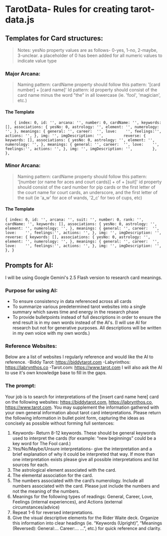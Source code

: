 # TarotData- Rules for creating tarot-data.js
## Templates for Card structures:
>Notes: 
>   yesNo property values are as follows- 0-yes, 1-no, 2-maybe, 3-unclear.
>   a placeholder of 0 has been added for all numeric values to indicate value type
### Major Arcana:
>Naming pattern: 
>   cardName property should follow this pattern: '[card number] + [card name]'
>Id pattern:
>   id property should consist of the card name minus the word "the" in all lowercase (ie. 'fool', 'magician', etc.)
#### The Template
`    
    {
        index: 0,
        id: '',
        arcana: '',
        number: 0,
        cardName: '',
        keywords: [],
        associations: {
            yesNo: 0,
            astrology: '',
            element: '',
            numerology: '',
        },
        meanings: {
            general: '',
            career:  '',
            love:    '',
            feelings:'',
            actions: '',
        },
        img: '',
        imgDescription: '',        
        reverse: {
            keywords: [],
            associations: {
                yesNo: 0,
                astrology: '',
                element: '',
                numerology: '',
            },
            meanings: {
                general: '',
                career:  '',
                love:    '',
                feelings:'',
                actions: '',
        },
            img: '',
            imgDescription: '',        
        },
    },
`
### Minor Arcana:
>Naming pattern: 
>   cardName property should follow this pattern: '[number (or name for aces and court cards)] + of + [suit]'
>   id property should consist of the card number for pip cards or the first letter of the court name for court cards, an underscore, and the first letter of the suit (ie 'a_w' for ace of wands, '2_c' for two of cups, etc)
#### The Template
`
    {
        index: 0,
        id: '',
        arcana: '',
        suit: '',
        number: 0,
        rank: '',
        cardName: '',
        keywords: [],
        associations: {
            yesNo: 0,
            astrology: '',
            element: '',
            numerology: '',
        },
        meanings: {
            general: '',
            career:  '',
            love:    '',
            feelings:'',
            actions: '',
        },
        img: '',
        imgDescription: '',
        reverse: {
            keywords: [],
            associations: {
                yesNo: 0,
                astrology: '',
                element: '',
                numerology: '',
            },
            meanings: {
                general: '',
                career:  '',
                love:    '',
                feelings:'',
                actions: '',
        },
            img: '',
            imgDescription: '',
        },
    }
`
## Prompts for AI:
I will be using Google Gemini's 2.5 Flash version to research card meanings.
### Purpose for using AI:
- To ensure consistency in data referenced across all cards
- To summarize various predetermined tarot websites into a single summary which saves time and energy in the research phase
- To provide bulletpoints instead of full descriptions in order to ensure the end result is in my own words instead of the AI's. (I will use AI for research but not for generative purposes. All descriptions will be written in my own voice with my own words.)
### Reference Websites:
Below are a list of websites I regularly reference and would like the AI to reference.
-Biddy Tarot: https://biddytarot.com
-Labyrinthos: https://labrynthos.co
-Tarot.com:   https://www.tarot.com
I will also ask the AI to use it's own knowledge base to fill in the gaps.
### The prompt:

Your job is to search for interpretations of the [insert card name here] card on the following websites: https://biddytarot.com, https://labrynthos.co, https://www.tarot.com. You may supplement the information gathered with your own general information about tarot card interpretations. Please return the following information in bullet point form, capturing the ideas as concisely as possible without forming full sentences:
1. Keywords- Return 8-12 keywords. These should be general keywords used to interpret the cards (for example: “new beginnings” could be a key word for The Fool card.)
2. Yes/No/Maybe/Unsure interpretations- give the interpretation and a brief explanation of why it could be interpreted that way. If more than one interpretation exists please give all possible interpretations and list sources for each.
3. The astrological element associated with the card.
4. The elemental association for the card.
5. The numbers associated with the card’s numerology. Include all numbers associated with the card. Please just include the numbers and not the meaning of the numbers.
6. Meanings for the following types of readings: General, Career, Love, Feelings (internal experiences), and Actions (external circumstances/advice)
7. Repeat 1-6 for reversed interpretations.
8. Give the visual descriptive elements for the Rider Waite deck.
Organize this information into clear headings (ie. “Keywords (Upright)”, “Meanings (Reversed): General:... Career:... …”, etc.) for quick reference and clarity.

